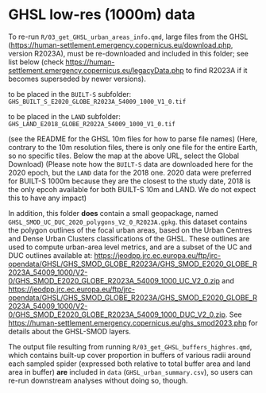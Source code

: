 
# GHSL low-res (1000m) data


 To re-run `R/03_get_GHSL_urban_areas_info.qmd`, large files from the GHSL (<https://human-settlement.emergency.copernicus.eu/download.php>, version R2023A), must be re-downloaded and included in this folder; see list below (check <https://human-settlement.emergency.copernicus.eu/legacyData.php> to find R2023A if it becomes superseded by newer versions).

to be placed in the `BUILT-S` subfolder: `GHS_BUILT_S_E2020_GLOBE_R2023A_54009_1000_V1_0.tif`

to be placed in the `LAND` subfolder: `GHS_LAND_E2018_GLOBE_R2022A_54009_1000_V1_0.tif`

(see the README for the GHSL 10m files for how to parse file names)
(Here, contrary to the 10m resolution files, there is only one file for the entire Earth, so no specific tiles. Below the map at the above URL, select the Global Download)
(Please note how the `BUILT-S` data are downloaded here for the 2020 epoch, but the `LAND` data for the 2018 one. 2020 data were preferred for BUILT-S 1000m because they are the closest to the study date, 2018 is the only epcoh available for both BUILT-S 10m and LAND. We do not expect this to have any impact)

 In addition, this folder **does** contain a small geopackage, named  `GHSL_SMOD_UC_DUC_2020_polygons_V2_0_R2023A.gpkg`. this dataset contains the polygon outlines of the focal urban areas, based on the Urban Centres and Dense Urban Clusters classifications of the GHSL. These outlines are used to compute urban-area level metrics, and are a subset of the UC and DUC outlines available at: <https://jeodpp.jrc.ec.europa.eu/ftp/jrc-opendata/GHSL/GHS_SMOD_GLOBE_R2023A/GHS_SMOD_E2020_GLOBE_R2023A_54009_1000/V2-0/GHS_SMOD_E2020_GLOBE_R2023A_54009_1000_UC_V2_0.zip> and <https://jeodpp.jrc.ec.europa.eu/ftp/jrc-opendata/GHSL/GHS_SMOD_GLOBE_R2023A/GHS_SMOD_E2020_GLOBE_R2023A_54009_1000/V2-0/GHS_SMOD_E2020_GLOBE_R2023A_54009_1000_DUC_V2_0.zip>. See <https://human-settlement.emergency.copernicus.eu/ghs_smod2023.php> for details about the GHSL-SMOD layers.

 The output file resulting from running `R/03_get_GHSL_buffers_highres.qmd`, which contains built-up cover proportion in buffers of various radii around each sampled spider (expressed both relative to total buffer area and land area in buffer)  **are** included in `data` (`GHSL_urban_summary.csv`), so users can re-run downstream analyses without doing so, though.
